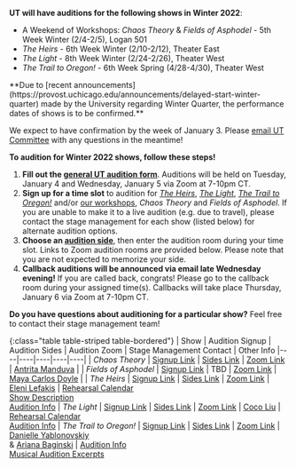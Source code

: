 **UT will have auditions for the following shows in Winter 2022**:

* A Weekend of Workshops: *Chaos Theory* & *Fields of Asphodel* - 5th Week Winter (2/4-2/5), Logan 501
* *The Heirs* - 6th Week Winter (2/10-2/12), Theater East
* *The Light* - 8th Week Winter (2/24-2/26), Theater West
* *The Trail to Oregon!* - 6th Week Spring (4/28-4/30), Theater West

<div markdown=1 class="alert alert-primary">
**Due to [recent announcements](https://provost.uchicago.edu/announcements/delayed-start-winter-quarter) made by the University regarding Winter Quarter, the performance dates of shows is to be confirmed.**

We expect to have confirmation by the week of January 3. Please [email UT Committee](mailto:ut-committee@uchicago.edu) with any questions in the meantime!
</div>

**To audition for Winter 2022 shows, follow these steps!**

1. **Fill out the [general UT audition form](https://bit.ly/UTWinter22Auditions)**. Auditions will be held on Tuesday, January 4 and Wednesday, January 5 via Zoom at 7-10pm CT.
2. **Sign up for a time slot** to audition for [*The Heirs*](https://bit.ly/HeirsAuditionSignup), [*The Light*](https://bit.ly/LightAuditionSignup), [*The Trail to Oregon!*](https://bit.ly/TTOAuditionSignup) and/or [our workshops](https://bit.ly/WinterWorkshopsAuditionSignup), *Chaos Theory* and *Fields of Asphodel*. If you are unable to make it to a live audition (e.g. due to travel), please contact the stage management for each show (listed below) for alternate audition options.
3. **Choose an [audition side](https://bit.ly/UTWinter22AuditionSides)**, then enter the audition room during your time slot. Links to Zoom audition rooms are provided below. Please note that you are not expected to memorize your side.
4. **Callback auditions will be announced via email late Wednesday evening!** If you are called back, congrats! Please go to the callback room during your assigned time(s). Callbacks will take place Thursday, January 6 via Zoom at 7-10pm CT.

**Do you have questions about auditioning for a particular show?** Feel free to contact their stage management team!

{:class="table table-striped table-bordered"}
| Show | Audition Signup | Audition Sides | Audition Zoom | Stage Management Contact | Other Info
|----|----|----|----|----|
| *Chaos Theory* | [Signup Link](https://bit.ly/WinterWorkshopsAuditionSignup) | [Sides Link](https://bit.ly/ChaosTheorySides) | [Zoom Link]( https://uchicago.zoom.us/j/99696823514?pwd=Qytwajd0bERwSUMwMDZ1VDExUDVXdz09) | [Antrita Manduva](mailto:amanduva@uchicago.edu) |
| *Fields of Asphodel* | [Signup Link](https://bit.ly/WinterWorkshopsAuditionSignup) | TBD | [Zoom Link]( https://uchicago.zoom.us/j/99696823514?pwd=Qytwajd0bERwSUMwMDZ1VDExUDVXdz09) | [Maya Carlos Doyle](mailto:mayacdoyle@uchicago.edu) |
| *The Heirs* | [Signup Link](https://bit.ly/HeirsAuditionSignup) | [Sides Link](https://bit.ly/HeirsAuditionSides) | [Zoom Link](https://uchicago.zoom.us/j/91463901210pwd=SkIvcGJRdFBJMnM0b2xLSXVLMjBtdz09 ) | [Eleni Lefakis](mailto:elenilefakis@uchicago.edu) | [Rehearsal Calendar](https://docs.google.com/document/d/1ai6yEuRpi83arJEPGleWTwFg4HCSnAc1STxTTEaG5Go/edit?usp=sharing) <br> [Show Description](https://drive.google.com/file/d/16oC3Y3Rc64NSMpiyHU50QyFEsVyIPSpc/view?usp=sharing) <br> [Audition Info](https://docs.google.com/document/d/1_gjTCaKQYb44Oxtm6VLtFVxKRr1UjbcDUxY7Y1_z0Zw/edit?usp=sharing)
| *The Light* | [Signup Link](https://bit.ly/LightAuditionSignup) | [Sides Link](https://bit.ly/LightAuditionSides) | [Zoom Link](https://bit.ly/TheLightZoomAuditions) | [Coco Liu](mailto:cocoliu@uchicago.edu) | [Rehearsal Calendar](https://docs.google.com/document/d/1-RatZZYgNImX_qZIkHQrWTIEl6xXDGrwFE8_TutfnzY/edit?usp=sharing) <br> [Audition Info](https://docs.google.com/document/d/15kwZCLuaqhPDUIji9xnJs3h-rAa0Pu9p/edit?usp=sharing&ouid=105840471950903327081&rtpof=true&sd=true)
| *The Trail to Oregon!* | [Signup Link](https://bit.ly/TTOAuditionSignup) | [Sides Link](https://bit.ly/TTOAuditionSides) | [Zoom Link](https://uchicago.zoom.us/j/91718020826?pwd=TFhZT0E0U0hwNHlpT0FRK0tnNkFGQT09) | [Danielle Yablonovskiy](mailto:dyab2602@uchicago.edu) <br> &  [Ariana Baginski](mailto:abaginski@uchicago.edu) | [Audition Info](https://docs.google.com/document/d/1VnX-XhdI2XealeaqlsEWO_QW0aAERRubRtjyDIFBLN0/edit?usp=sharing) <br> [Musical Audition Excerpts](https://docs.google.com/document/d/1tl8WAWC8Cag4molEURWrqmgcn_boWl7Uoyf37TP72nA/edit?usp=sharing)
